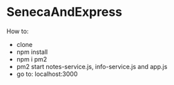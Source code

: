 # SenecaAndExpress

How to:

- clone
- npm install
- npm i pm2
- pm2 start notes-service.js, info-service.js and app.js
- go to: localhost:3000
